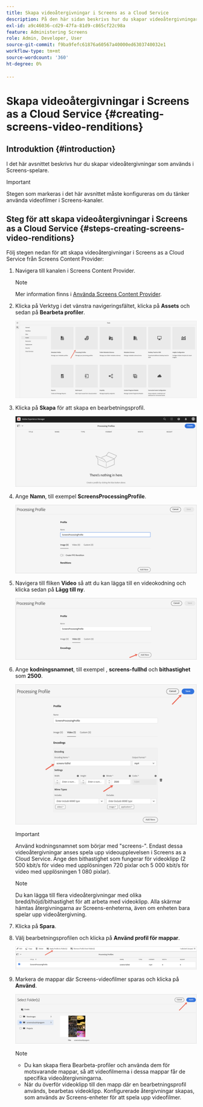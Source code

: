 ```yaml
---
title: Skapa videoåtergivningar i Screens as a Cloud Service
description: På den här sidan beskrivs hur du skapar videoåtergivningar i Screens as a Cloud Service.
exl-id: a9c46036-cd29-47fa-81d9-c865cf22c98a
feature: Administering Screens
role: Admin, Developer, User
source-git-commit: f9ba9fefc61876a60567a40000ed6303740032e1
workflow-type: tm+mt
source-wordcount: '360'
ht-degree: 0%

---
```


# Skapa videoåtergivningar i Screens as a Cloud Service {#creating-screens-video-renditions}

## Introduktion {#introduction}

I det här avsnittet beskrivs hur du skapar videoåtergivningar som används i Screens-spelare.

>[!IMPORTANT]
>Stegen som markeras i det här avsnittet måste konfigureras om du tänker använda videofilmer i Screens-kanaler.

## Steg för att skapa videoåtergivningar i Screens as a Cloud Service {#steps-creating-screens-video-renditions}

Följ stegen nedan för att skapa videoåtergivningar i Screens as a Cloud Service från Screens Content Provider:

1. Navigera till kanalen i Screens Content Provider.

   >[!NOTE]
   >Mer information finns i [Använda Screens Content Provider](https://experienceleague.adobe.com/docs/experience-manager-cloud-service/content/screens-as-cloud-service/configure-screens-cloud/using-screens-content-provider.html?lang=sv-SE#screens-content-provider).

1. Klicka på Verktyg i det vänstra navigeringsfältet, klicka på **Assets** och sedan på **Bearbeta profiler**.

   ![Klicka på Bearbeta profiler](/help/screens-cloud/assets/configure/screens-cp-3.png)

1. Klicka på **Skapa** för att skapa en bearbetningsprofil.

   ![Klicka på Skapa](/help/screens-cloud/assets/configure/screens-video-2.png)

1. Ange **Namn**, till exempel **ScreensProcessingProfile**.

   ![Dialogrutan Bearbetar profil med namnfältet markerat.](/help/screens-cloud/assets/configure/screens-video-3.png)

1. Navigera till fliken **Video** så att du kan lägga till en videokodning och klicka sedan på **Lägg till ny**.

   ![Dialogrutan Bearbetar profil med knappen Lägg till ny markerad.](/help/screens-cloud/assets/configure/screens-video-4a.png)

1. Ange **kodningsnamnet**, till exempel , **screens-fullhd** och **bithastighet** som **2500**.

   ![Dialogrutan Bearbetar profil med knappen Spara markerad.](/help/screens-cloud/assets/configure/screens-video-4.png)

   >[!IMPORTANT]
   >Använd kodningsnamnet som börjar med &quot;screens-&quot;. Endast dessa videoåtergivningar anses spela upp videoupplevelsen i Screens as a Cloud Service. Ange den bithastighet som fungerar för videoklipp (2 500 kbit/s för video med upplösningen 720 pixlar och 5 000 kbit/s för video med upplösningen 1 080 pixlar).

   >[!NOTE]
   >Du kan lägga till flera videoåtergivningar med olika bredd/höjd/bithastighet för att arbeta med videoklipp. Alla skärmar hämtas återgivningarna av Screens-enheterna, även om enheten bara spelar upp videoåtergivning.

1. Klicka på **Spara**.

1. Välj bearbetningsprofilen och klicka på **Använd profil för mappar**.

   ![Använd profil i mapp](/help/screens-cloud/assets/configure/screens-video-5.png)

1. Markera de mappar där Screens-videofilmer sparas och klicka på **Använd**.

   ![Klicka på Använd](/help/screens-cloud/assets/configure/screens-video-6.png)

   >[!NOTE]
   >
   >* Du kan skapa flera Bearbeta-profiler och använda dem för motsvarande mappar, så att videofilmerna i dessa mappar får de specifika videoåtergivningarna.
   >* När du överför videoklipp till den mapp där en bearbetningsprofil används, bearbetas videoklipp. Konfigurerade återgivningar skapas, som används av Screens-enheter för att spela upp videofilmer.
